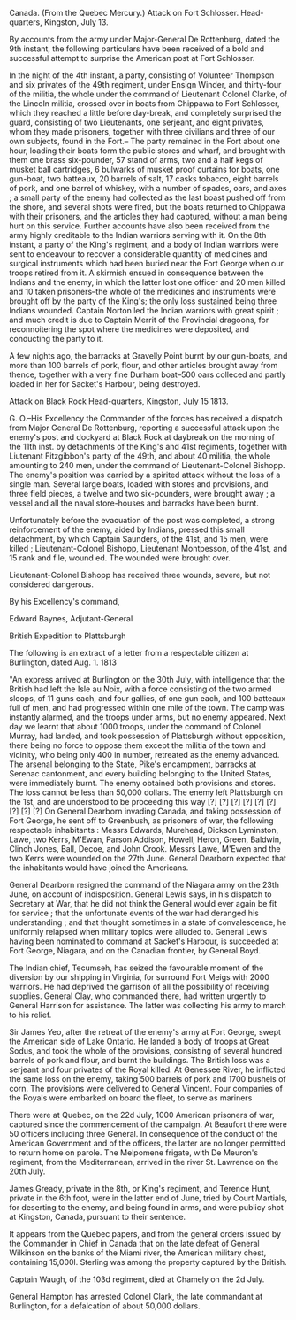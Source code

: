   Canada. (From the Quebec Mercury.) Attack on Fort Schlosser. Head-quarters, Kingston, July 13.  By accounts from the army under Major-General De Rottenburg, dated the 9th instant, the following particulars have been received of a bold and successful attempt to surprise the American post at Fort Schlosser.  In the night of the 4th instant, a party, consisting of Volunteer Thompson and six privates of the 49th regiment, under Ensign Winder, and thirty-four of the militia, the whole under the command of Lieutenant Colonel Clarke, of the Lincoln militia, crossed over in boats from Chippawa to Fort Schlosser, which they reached a little before day-break, and completely surprised the guard, consisting of two Lieutenants, one serjeant, and eight privates, whom they made prisoners, together with three civilians and three of our own subjects, found in the Fort.– The party remained in the Fort about one hour, loading their boats form the public stores and wharf, and brought with them one brass six-pounder, 57 stand of arms, two and a half kegs of musket ball cartridges, 6 bulwarks of musket proof curtains for boats, one gun-boat, two batteaux, 20 barrels of salt, 17 casks tobacco, eight barrels of pork, and one barrel of whiskey, with a number of spades, oars, and axes ; a small party of the enemy had collected as the last boast pushed off from the shore, and several shots were fired, but the boats returned to Chippawa with their prisoners, and the articles they had captured, without a man being hurt on this service. Further accounts have also been received from the army highly creditable to the Indian warriors serving with it. On the 8th instant, a party of the King's regiment, and a body of Indian warriors were sent to endeavour to recover a considerable quantity of medicines and surgical instruments which had been buried near the Fort George when our troops retired from it. A skirmish ensued in consequence between the Indians and the enemy, in which the latter lost one officer and 20 men killed and 10 taken prisoners–the whole of the medicines and instruments were brought off by the party of the King's; the only loss sustained being three Indians wounded. Captain Norton led the Indian warriors with great spirit ; and much credit is due to Captain Merrit of the Provincial dragoons, for reconnoitering the spot where the medicines were deposited, and conducting the party to it.  A few nights ago, the barracks at Gravelly Point burnt by our gun-boats, and more than 100 barrels of pork, flour, and other articles brought away from thence, together with a very fine Durham boat–500 oars colleced and partly loaded in her for Sacket's Harbour, being destroyed.  Attack on Black Rock Head-quarters, Kingston, July 15 1813.  G. O.–His Excellency the Commander of the forces has received a dispatch from Major General De Rottenburg, reporting a successful attack upon the enemy's post and dockyard at Black Rock at daybreak on the morning of the 11th inst. by detachments of the King's and 41st regiments, together with Liutenant Fitzgibbon's party of the 49th, and about 40 militia, the whole amounting to 240 men, under the command of Lieutenant-Colonel Bishopp. The enemy's position was carried by a spirited attack without the loss of a single man. Several large boats, loaded with stores and provisions, and three field pieces, a twelve and two six-pounders, were brought away ; a vessel and all the naval store-houses and barracks have been burnt.  Unfortunately before the evacuation of the post was completed, a strong reinforcement of the enemy, aided by Indians, pressed this small detachment, by which Captain Saunders, of the 41st, and 15 men, were killed ; Lieutenant-Colonel Bishopp, Lieutenant Montpesson, of the 41st, and 15 rank and file, wound ed. The wounded were brought over.  Lieutenant-Colonel Bishopp has received three wounds, severe, but not considered dangerous.  By his Excellency's command,  Edward Baynes, Adjutant-General  British Expedition to Plattsburgh  The following is an extract of a letter from a respectable citizen at Burlington, dated Aug. 1. 1813  "An express arrived at Burlington on the 30th July, with intelligence that the British had left the Isle au Noix, with a force consisting of the two armed sloops, of 11 guns each, and four gallies, of one gun each, and 100 batteaux full of men, and had progressed within one mile of the town. The camp was instantly alarmed, and the troops under arms, but no enemy appeared. Next day we learnt that about 1000 troops, under the command of Colonel Murray, had landed, and took possession of Plattsburgh without opposition, there being no force to oppose them except the militia of the town and vicinity, who being only 400 in number, retreated as the enemy advanced. The arsenal belonging to the State, Pike's encampment, barracks at Serenac cantonment, and every building belonging to the United States, were immediately burnt. The enemy obtained both provisions and stores. The loss cannot be less than 50,000 dollars. The enemy left Plattsburgh on the 1st, and are understood to be proceeding this way [?] [?] [?] [?] [?] [?] [?] [?] [?] On General Dearborn invading Canada, and taking possession of Fort George, he sent off to Greenbush, as prisoners of war, the following respectable inhabitants : Messrs Edwards, Murehead, Dickson Lyminston, Lawe, two Kerrs, M'Ewan, Parson Addison, Howell, Heron, Green, Baldwin, Clinch Jones, Ball, Decoe, and John Crook. Messrs Lawe, M'Ewen and the two Kerrs were wounded on the 27th June. General Dearborn expected that the inhabitants would have joined the Americans.  General Dearborn resigned the command of the Niagara army on the 23th June, on account of indisposition. General Lewis says, in his dispatch to Secretary at War, that he did not think the General would ever again be fit for service ; that the unfortunate events of the war had deranged his understanding ; and that thought sometimes in a state of convalescence, he uniformly relapsed when military topics were alluded to. General Lewis having been nominated to command at Sacket's Harbour, is succeeded at Fort George, Niagara, and on the Canadian frontier, by General Boyd.  The Indian chief, Tecumseh, has seized the favourable moment of the diversion by our shipping in Virginia, for surround Fort Meigs with 2000 warriors. He had deprived the garrison of all the possibility of receiving supplies. General Clay, who commanded there, had written urgently to General Harrison for assistance. The latter was collecting his army to march to his relief.  Sir James Yeo, after the retreat of the enemy's army at Fort George, swept the American side of Lake Ontario. He landed a body of troops at Great Sodus, and took the whole of the provisions, consisting of several hundred barrels of pork and flour, and burnt the buildings. The British loss was a serjeant and four privates of the Royal killed. At Genessee River, he inflicted the same loss on the enemy, taking 500 barrels of pork and 1700 bushels of corn. The provisions were delivered to General Vincent. Four companies of the Royals were embarked on board the fleet, to serve as mariners  There were at Quebec, on the 22d July, 1000 American prisoners of war, captured since the commencement of the campaign. At Beaufort there were 50 officers including three General. In consequence of the conduct of the American Government and of the officers, the latter are no longer permitted to return home on parole. The Melpomene frigate, with De Meuron's regiment, from the Mediterranean, arrived in the river St. Lawrence on the 20th July.  James Gready, private in the 8th, or King's regiment, and Terence Hunt, private in the 6th foot, were in the latter end of June, tried by Court Martials, for deserting to the enemy, and being found in arms, and were publicy shot at Kingston, Canada, pursuant to their sentence.  It appears from the Quebec papers, and from the general orders issued by the Commander in Chief in Canada that on the late defeat of General Wilkinson on the banks of the Miami river, the American military chest, containing 15,000l. Sterling was among the property captured by the British.  Captain Waugh, of the 103d regiment, died at Chamely on the 2d July.  General Hampton has arrested Colonel Clark, the late commandant at Burlington, for a defalcation of about 50,000 dollars.  